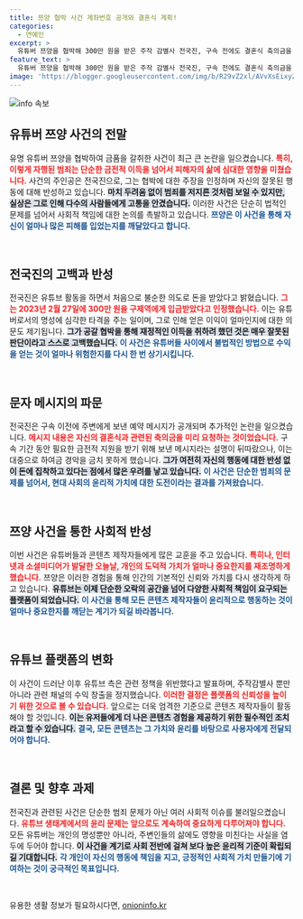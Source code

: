 ```yaml
---
title: 쯔양 협박 사건 계좌번호 공개와 결혼식 계획!
categories:
  - 연예인
excerpt: >
  유튜버 쯔양을 협박해 300만 원을 받은 주작 감별사 전국진, 구속 전에도 결혼식 축의금을 요구하는 메시지를 발송해 논란에 휩싸였다. 자신의 불순한 행위를 인정하며 사과했으나, 유튜브 측은 수익 창출을 정지했다. 클릭 유도!
feature_text: >
  유튜버 쯔양을 협박해 300만 원을 받은 주작 감별사 전국진, 구속 전에도 결혼식 축의금을 요구하는 메시지를 발송해 논란에 휩싸였다. 자신의 불순한 행위를 인정하며 사과했으나, 유튜브 측은 수익 창출을 정지했다. 클릭 유도!
image: 'https://blogger.googleusercontent.com/img/b/R29vZ2xl/AVvXsEixyZcFfHzMRdzZMjFBmAUKJYCLCGyLL1o632UiGVXcaFdKo_bkvkuCioo0uUKlGfBVcT3P84aROyZIXSBEx3Aw5nCQ3pTgDom1WDC4m8eifvWiAmWEEVb4x6G_l8C0QH225ldMjyaFvpxGEBGNO37VmDTDMHGhJPq73UglMfDca1-0aw/s1600/blogspot.png'
---
```


<p><img src="https://blogger.googleusercontent.com/img/b/R29vZ2xl/AVvXsEixyZcFfHzMRdzZMjFBmAUKJYCLCGyLL1o632UiGVXcaFdKo_bkvkuCioo0uUKlGfBVcT3P84aROyZIXSBEx3Aw5nCQ3pTgDom1WDC4m8eifvWiAmWEEVb4x6G_l8C0QH225ldMjyaFvpxGEBGNO37VmDTDMHGhJPq73UglMfDca1-0aw/s1600/blogspot.png" alt="info 속보" /></p>

<h2 data-ke-size="size26">유튜버 쯔양 사건의 전말</h2>

<p data-ke-size="size16">유명 유튜버 쯔양을 협박하여 금품을 갈취한 사건이 최근 큰 논란을 일으켰습니다. <b><span style="color: #ee2323;">특히, 이렇게 자행된 범죄는 단순한 금전적 이득을 넘어서 피해자의 삶에 심대한 영향을 미쳤습니다.</span></b> 사건의 주인공은 전국진으로, 그는 협박에 대한 주장을 인정하며 자신의 잘못된 행동에 대해 반성하고 있습니다. <b><span style="background-color: #21538527;">마치 두려움 없이 범죄를 저지른 것처럼 보일 수 있지만, 실상은 그로 인해 다수의 사람들에게 고통을 안겼습니다.</span></b> 이러한 사건은 단순히 법적인 문제를 넘어서 사회적 책임에 대한 논의를 촉발하고 있습니다. <b><span style="color: #1a5490;">쯔양은 이 사건을 통해 자신이 얼마나 많은 피해를 입었는지를 깨달았다고 합니다.</span></b></p>

<p data-ke-size="size16">&nbsp;</p>

<h2 data-ke-size="size26">전국진의 고백과 반성</h2>

<p data-ke-size="size16">전국진은 유튜브 활동을 하면서 처음으로 불순한 의도로 돈을 받았다고 밝혔습니다. <b><span style="color: #ee2323;">그는 2023년 2월 27일에 300만 원을 구제역에게 입금받았다고 인정했습니다.</span></b> 이는 유튜버로서의 명성에 심각한 타격을 주는 일이며, 그로 인해 얻은 이익이 얼마인지에 대한 의문도 제기됩니다. <b><span style="background-color: #21538527;">그가 공갈 협박을 통해 재정적인 이득을 취하려 했던 것은 매우 잘못된 판단이라고 스스로 고백했습니다.</span></b> <b><span style="color: #1a5490;">이 사건은 유튜버들 사이에서 불법적인 방법으로 수익을 얻는 것이 얼마나 위험한지를 다시 한 번 상기시킵니다.</span></b></p>

<p data-ke-size="size16">&nbsp;</p>

<h2 data-ke-size="size26">문자 메시지의 파문</h2>

<p data-ke-size="size16">전국진은 구속 이전에 주변에게 보낸 예약 메시지가 공개되며 추가적인 논란을 일으켰습니다. <b><span style="color: #ee2323;">메시지 내용은 자신의 결혼식과 관련된 축의금을 미리 요청하는 것이었습니다.</span></b> 구속 기간 동안 필요한 금전적 지원을 받기 위해 보낸 메시지라는 설명이 뒤따랐으나, 이는 대중으로 하여금 경악을 금치 못하게 했습니다. <b><span style="background-color: #21538527;">그가 여전히 자신의 행동에 대한 반성 없이 돈에 집착하고 있다는 점에서 많은 우려를 낳고 있습니다.</span></b> <b><span style="color: #1a5490;">이 사건은 단순한 범죄의 문제를 넘어서, 현대 사회의 윤리적 가치에 대한 도전이라는 결과를 가져왔습니다.</span></b></p>

<p data-ke-size="size16">&nbsp;</p>

<h2 data-ke-size="size26">쯔양 사건을 통한 사회적 반성</h2>

<p data-ke-size="size16">이번 사건은 유튜버들과 콘텐츠 제작자들에게 많은 교훈을 주고 있습니다. <b><span style="color: #ee2323;">특히나, 인터넷과 소셜미디어가 발달한 오늘날, 개인의 도덕적 가치가 얼마나 중요한지를 재조명하게 했습니다.</span></b> 쯔양은 이러한 경험을 통해 인간의 기본적인 신뢰와 가치를 다시 생각하게 하고 있습니다. <b><span style="background-color: #21538527;">유튜브는 이제 단순한 오락의 공간을 넘어 다양한 사회적 책임이 요구되는 플랫폼이 되었습니다.</span></b> <b><span style="color: #1a5490;">이 사건을 통해 모든 콘텐츠 제작자들이 윤리적으로 행동하는 것이 얼마나 중요한지를 깨닫는 계기가 되길 바라봅니다.</span></b></p>

<p data-ke-size="size16">&nbsp;</p>

<h2 data-ke-size="size26">유튜브 플랫폼의 변화</h2>

<p data-ke-size="size16">이 사건이 드러난 이후 유튜브 측은 관련 정책을 위반했다고 발표하며, 주작감별사 뿐만 아니라 관련 채널의 수익 창출을 정지했습니다. <b><span style="color: #ee2323;">이러한 결정은 플랫폼의 신뢰성을 높이기 위한 것으로 볼 수 있습니다.</span></b> 앞으로는 더욱 엄격한 기준으로 콘텐츠 제작자들이 활동해야 할 것입니다. <b><span style="background-color: #21538527;">이는 유저들에게 더 나은 콘텐츠 경험을 제공하기 위한 필수적인 조치라고 할 수 있습니다.</span></b> <b><span style="color: #1a5490;">결국, 모든 콘텐츠는 그 가치와 윤리를 바탕으로 사용자에게 전달되어야 합니다.</span></b></p>

<p data-ke-size="size16">&nbsp;</p>

<h2 data-ke-size="size26">결론 및 향후 과제</h2>

<p data-ke-size="size16">전국진과 관련된 사건은 단순한 범죄 문제가 아닌 여러 사회적 이슈를 불러일으켰습니다. <b><span style="color: #ee2323;">유튜브 생태계에서의 윤리 문제는 앞으로도 계속하여 중요하게 다루어져야 합니다.</span></b> 모든 유튜버는 개인의 명성뿐만 아니라, 주변인들의 삶에도 영향을 미친다는 사실을 염두에 두어야 합니다. <b><span style="background-color: #21538527;">이 사건을 계기로 사회 전반에 걸쳐 보다 높은 윤리적 기준이 확립되길 기대합니다.</span></b> <b><span style="color: #1a5490;">각 개인이 자신의 행동에 책임을 지고, 긍정적인 사회적 가치 만들기에 기여하는 것이 궁극적인 목표입니다.</span></b></p>

<p data-ke-size="size16">&nbsp;</p>
유용한 생활 정보가 필요하시다면, <a href="https://onioninfo.kr" rel="dofollow">onioninfo.kr</a>


